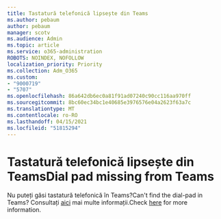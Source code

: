 ```yaml
---
title: Tastatură telefonică lipsește din Teams
ms.author: pebaum
author: pebaum
manager: scotv
ms.audience: Admin
ms.topic: article
ms.service: o365-administration
ROBOTS: NOINDEX, NOFOLLOW
localization_priority: Priority
ms.collection: Adm_O365
ms.custom:
- "9000719"
- "5707"
ms.openlocfilehash: 86a642db6ec0a81f91ad07240c90cc116aa970ff
ms.sourcegitcommit: 8bc60ec34bc1e40685e3976576e04a2623f63a7c
ms.translationtype: MT
ms.contentlocale: ro-RO
ms.lasthandoff: 04/15/2021
ms.locfileid: "51815294"
---
```

# <a name="dial-pad-missing-from-teams"></a><span data-ttu-id="f39e7-102">Tastatură telefonică lipsește din Teams</span><span class="sxs-lookup"><span data-stu-id="f39e7-102">Dial pad missing from Teams</span></span>

<span data-ttu-id="f39e7-103">Nu puteți găsi tastatură telefonică în Teams?</span><span class="sxs-lookup"><span data-stu-id="f39e7-103">Can't find the dial-pad in Teams?</span></span> <span data-ttu-id="f39e7-104">Consultați [aici](https://docs.microsoft.com/alchemyinsights/teams-voice-dial-pad-missing) mai multe informații.</span><span class="sxs-lookup"><span data-stu-id="f39e7-104">Check [here](https://docs.microsoft.com/alchemyinsights/teams-voice-dial-pad-missing) for more information.</span></span>

